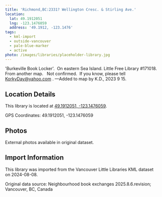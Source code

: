 ```yaml
---
title: 'Richmond,BC:2331? Wellington Cresc. & Stirling Ave.'
location:
  lat: 49.1912051
  lng: -123.1476059
  address: '49.1912, -123.1476'
tags:
  - kml-import
  - outside-vancouver
  - pale-blue-marker
  - active
photo: /images/libraries/placeholder-library.jpg
---
```

'Burkeville Book Locker'.  On eastern Sea Island.
Little Free Library #171018.
From another map.   Not confirmed.  If you know, please tell KorkyDay@yahoo.com .
—Added to map by K.D., 2023 9 15.  

## Location Details

This library is located at [49.1912051, -123.1476059](https://www.google.com/maps?q=49.1912051,-123.1476059).

GPS Coordinates: 49.1912051, -123.1476059

## Photos

External photos available in original dataset.

## Import Information

This library was imported from the Vancouver Little Libraries KML dataset on 2024-08-08.

Original data source: Neighbourhood book exchanges 2025.8.6.revision; Vancouver, BC, Canada
